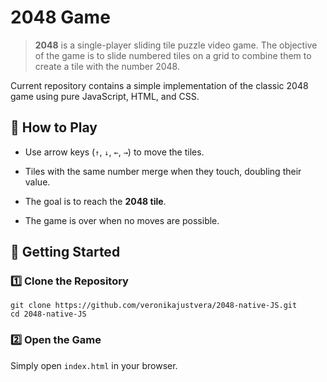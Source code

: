 # 2048 Game
>**2048** is a single-player sliding tile puzzle video game. The objective of the game is to slide numbered tiles on a grid to combine them to create a tile with the number 2048.

Current repository contains a simple implementation of the classic 2048 game using pure JavaScript, HTML, and CSS.

## 📜 How to Play

-   Use arrow keys (`↑`, `↓`, `←`, `→`) to move the tiles.
    
-   Tiles with the same number merge when they touch, doubling their value.
    
-   The goal is to reach the **2048 tile**.
    
-   The game is over when no moves are possible.
    

## 🚀 Getting Started

### 1️⃣ Clone the Repository

```
git clone https://github.com/veronikajustvera/2048-native-JS.git
cd 2048-native-JS
```

### 2️⃣ Open the Game

Simply open `index.html` in your browser.
